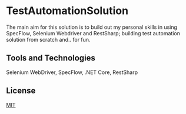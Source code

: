 # TestAutomationSolution
The main aim for this solution is to build out my personal skills in using SpecFlow, Selenium Webdriver and RestSharp; building test automation solution from scratch and.. for fun.


## Tools and Technologies
Selenium WebDriver, SpecFlow, .NET Core, RestSharp

## License
[MIT](https://choosealicense.com/licenses/mit/)
